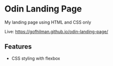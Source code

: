 # Odin Landing Page

My landing page using HTML and CSS only

Live: <https://gofhilman.github.io/odin-landing-page/>

## Features

- CSS styling with flexbox
